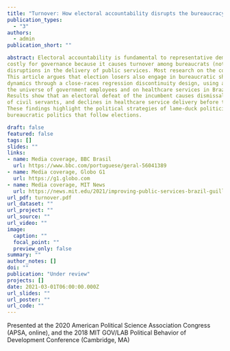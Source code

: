 ```yaml
---
title: "Turnover: How electoral accountability disrupts the bureaucracy and service delivery"
publication_types:
  - "3"
authors:
  - admin
publication_short: ""

abstract: Electoral accountability is fundamental to representative democracy. Yet, it can also be
costly for governance because it causes turnover among bureaucrats (not just politicians) and
disruptions in the delivery of public services. Most research on the connections between political and bureaucratic turnover emphasizes how incoming governments reshape the bureaucracy.
This article argues that election losers also engage in bureaucratic shuffles before leaving office, and that their actions can depress public service delivery. I demonstrate these turnover
dynamics through a close-races regression discontinuity design, using administrative data on
the universe of government employees and on healthcare services in Brazilian municipalities.
Results show that an electoral defeat of the incumbent causes dismissals of temporaries, hires
of civil servants, and declines in healthcare service delivery before the winner takes office.
These findings highlight the political strategies of lame-duck politicians and the consequential
bureaucratic politics that follow elections.

draft: false
featured: false
tags: []
slides: ""
links:
- name: Media coverage, BBC Brasil
  url: https://www.bbc.com/portuguese/geral-56041389
- name: Media coverage, Globo G1
  url: https://g1.globo.com
- name: Media coverage, MIT News
  url: https://news.mit.edu/2021/improving-public-services-brazil-guillermo-toral-0120
url_pdf: turnover.pdf
url_dataset: ""
url_project: ""
url_source: ""
url_video: ""
image:
  caption: ""
  focal_point: ""
  preview_only: false
summary: ""
author_notes: []
doi: ""
publication: "Under review"
projects: []
date: 2021-03-01T06:00:00.000Z
url_slides: ""
url_poster: ""
url_code: ""
---
```

Presented at the 2020 American Political Science Association Congress (APSA, online), and the 2018 MIT GOV/LAB Political Behavior of Development Conference (Cambridge, MA)